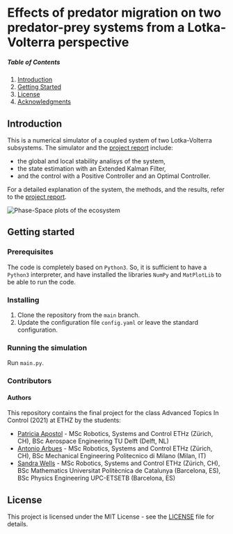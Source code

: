 # Effects of predator migration on two predator-prey systems from a Lotka-Volterra perspective

##### Table of Contents
1. [Introduction](#intro)
2. [Getting Started](#getstarted)
3. [License](#license)
4. [Acknowledgments](#acknowledgments)

<a name="intro"></a>
## Introduction
This is a numerical simulator of a coupled system of two Lotka-Volterra subsystems. The simulator and the [project report](https://github.com/antonioarbues/lotkavolterra-atic/blob/main/report.pdf) include:
- the global and local stability analisys of the system,
- the state estimation with an Extended Kalman Filter,
-  and the control with a Positive Controller and an Optimal Controller.

For a detailed explanation of the system, the methods, and the results, refer to the [project report](https://github.com/antonioarbues/lotkavolterra-atic/blob/main/report.pdf).

![Phase-Space plots of the ecosystem](https://github.com/antonioarbues/lotkavolterra-atic/blob/feature/estimation/phase_0.05.png)

<a name="getstarted"></a>
## Getting started
### Prerequisites
The code is completely based on `Python3`. So, it is sufficient to have a `Python3` interpreter, and have installed the libraries `NumPy` and `MatPlotLib` to be able to run the code.

### Installing
1. Clone the repository from the `main` branch.
2. Update the configuration file `config.yaml` or leave the standard configuration.
### Running the simulation
Run `main.py`.

<a name="contributors"></a>
### Contributors
#### Authors
This repository contains the final project for the class Advanced Topics In Control (2021) at ETHZ by the students:
+ [Patricia Apostol](mailto:papostol@ethz.ch) - MSc Robotics, Systems and Control ETHz (Zürich, CH), BSc Aerospace Engineering TU Delft (Delft, NL)
+ [Antonio Arbues](mailto:aarbues@ethz.ch) - MSc Robotics, Systems and Control ETHz (Zürich, CH), BSc Mechanical Engineering Politecnico di Milano (Milan, IT)
+ [Sandra Wells](mailto:swells@ethz.ch) - MSc Robotics, Systems and Control ETHz (Zürich, CH), BSc Mathematics Universitat Politècnica de Catalunya (Barcelona, ES), BSc Physics Engineering UPC-ETSETB (Barcelona, ES)

<a name="license"></a>
## License
This project is licensed under the MIT License - see the [LICENSE](https://github.com/antonioarbues/lotkavolterra-atic/blob/main/LICENSE) file for details.

